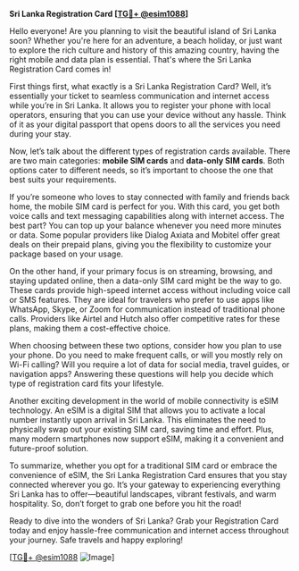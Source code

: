 **Sri Lanka Registration Card [[TG💪+ @esim1088](https://t.me/s/esim1088)]**

Hello everyone! Are you planning to visit the beautiful island of Sri Lanka soon? Whether you're here for an adventure, a beach holiday, or just want to explore the rich culture and history of this amazing country, having the right mobile and data plan is essential. That's where the Sri Lanka Registration Card comes in! 

First things first, what exactly is a Sri Lanka Registration Card? Well, it’s essentially your ticket to seamless communication and internet access while you’re in Sri Lanka. It allows you to register your phone with local operators, ensuring that you can use your device without any hassle. Think of it as your digital passport that opens doors to all the services you need during your stay.

Now, let’s talk about the different types of registration cards available. There are two main categories: **mobile SIM cards** and **data-only SIM cards**. Both options cater to different needs, so it’s important to choose the one that best suits your requirements.

If you’re someone who loves to stay connected with family and friends back home, the mobile SIM card is perfect for you. With this card, you get both voice calls and text messaging capabilities along with internet access. The best part? You can top up your balance whenever you need more minutes or data. Some popular providers like Dialog Axiata and Mobitel offer great deals on their prepaid plans, giving you the flexibility to customize your package based on your usage.

On the other hand, if your primary focus is on streaming, browsing, and staying updated online, then a data-only SIM card might be the way to go. These cards provide high-speed internet access without including voice call or SMS features. They are ideal for travelers who prefer to use apps like WhatsApp, Skype, or Zoom for communication instead of traditional phone calls. Providers like Airtel and Hutch also offer competitive rates for these plans, making them a cost-effective choice.

When choosing between these two options, consider how you plan to use your phone. Do you need to make frequent calls, or will you mostly rely on Wi-Fi calling? Will you require a lot of data for social media, travel guides, or navigation apps? Answering these questions will help you decide which type of registration card fits your lifestyle.

Another exciting development in the world of mobile connectivity is eSIM technology. An eSIM is a digital SIM that allows you to activate a local number instantly upon arrival in Sri Lanka. This eliminates the need to physically swap out your existing SIM card, saving time and effort. Plus, many modern smartphones now support eSIM, making it a convenient and future-proof solution.

To summarize, whether you opt for a traditional SIM card or embrace the convenience of eSIM, the Sri Lanka Registration Card ensures that you stay connected wherever you go. It’s your gateway to experiencing everything Sri Lanka has to offer—beautiful landscapes, vibrant festivals, and warm hospitality. So, don’t forget to grab one before you hit the road!

Ready to dive into the wonders of Sri Lanka? Grab your Registration Card today and enjoy hassle-free communication and internet access throughout your journey. Safe travels and happy exploring!

[[TG💪+ @esim1088](https://t.me/s/esim1088) ![Image](https://i.postimg.cc/Y0z9fWf4/image.png)]